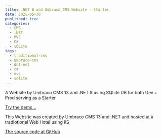 ```yaml
---
title: .NET 8 and Umbraco CMS Website - Starter
date: 2025-05-30
published: true
categories:
  - CMS
  - .NET
  - MVC
  - C#
  - SQLite
tags:
  - traditional-cms
  - umbraco-cms
  - dot-net
  - c#
  - mvc
  - sqlite
---
```


A Website by Umbraco CMS 13 and .NET 8 using SQLite DB for both Dev + Prod serving as a Starter

<a href="https://umb.persteenolsen.com" target="_blank" title="Umbraco CMS serving as a Starter">Try the demo...</a>

This Website was created by Umbraco CMS 13 and .NET and hosted at a tradiotional Web Hotel using IIS

<a href="https://github.com/persteenolsen/umbraco-13-starter-one" target="_blank">The source code at GitHub</a>

